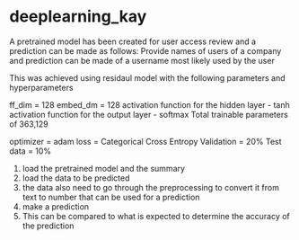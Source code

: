 # deeplearning_kay
A pretrained model has been created for user access review and a prediction can be made as follows:
Provide names of users of a company and prediction can be made of a username most likely used by the user

This was achieved using residaul model with the following parameters and hyperparameters

ff_dim = 128
embed_dm = 128
activation function for the hidden layer - tanh
activation function for the output layer - softmax
Total trainable parameters of 363,129

optimizer = adam
loss = Categorical Cross Entropy
Validation = 20%
Test data  = 10%

1. load the pretrained model and the summary
2. load the data to be predicted 
3. the data also need to go through the preprocessing to convert 
it from text to number that can be used for a prediction
4. make a prediction
5. This can be compared to what is expected to determine the accuracy of the prediction
